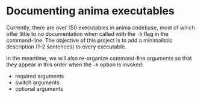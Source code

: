 # Documenting anima executables
Currently, there are over 150 executables in anima codebase, most of which
offer little to no documentation when called with the `-h` flag in the
command-line. The objective of this project is to add a minimalistic
description (1-2 sentences) to every executable.

In the meantime, we will also re-organize command-line arguments so that they
appear in this order when the `-h` option is invoked:
- required arguments
- switch arguments
- optional arguments
